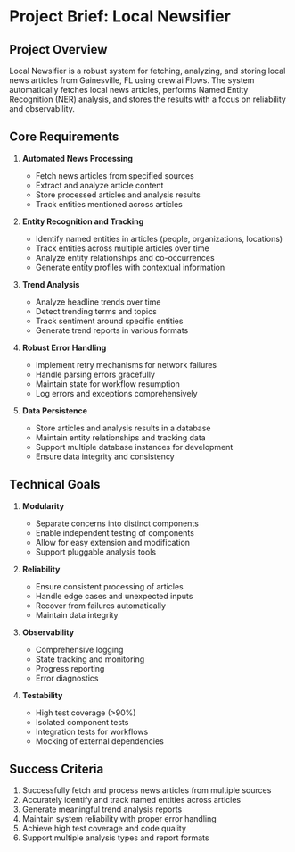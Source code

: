 # Project Brief: Local Newsifier

## Project Overview

Local Newsifier is a robust system for fetching, analyzing, and storing local news articles from Gainesville, FL using crew.ai Flows. The system automatically fetches local news articles, performs Named Entity Recognition (NER) analysis, and stores the results with a focus on reliability and observability.

## Core Requirements

1. **Automated News Processing**
   - Fetch news articles from specified sources
   - Extract and analyze article content
   - Store processed articles and analysis results
   - Track entities mentioned across articles

2. **Entity Recognition and Tracking**
   - Identify named entities in articles (people, organizations, locations)
   - Track entities across multiple articles over time
   - Analyze entity relationships and co-occurrences
   - Generate entity profiles with contextual information

3. **Trend Analysis**
   - Analyze headline trends over time
   - Detect trending terms and topics
   - Track sentiment around specific entities
   - Generate trend reports in various formats

4. **Robust Error Handling**
   - Implement retry mechanisms for network failures
   - Handle parsing errors gracefully
   - Maintain state for workflow resumption
   - Log errors and exceptions comprehensively

5. **Data Persistence**
   - Store articles and analysis results in a database
   - Maintain entity relationships and tracking data
   - Support multiple database instances for development
   - Ensure data integrity and consistency

## Technical Goals

1. **Modularity**
   - Separate concerns into distinct components
   - Enable independent testing of components
   - Allow for easy extension and modification
   - Support pluggable analysis tools

2. **Reliability**
   - Ensure consistent processing of articles
   - Handle edge cases and unexpected inputs
   - Recover from failures automatically
   - Maintain data integrity

3. **Observability**
   - Comprehensive logging
   - State tracking and monitoring
   - Progress reporting
   - Error diagnostics

4. **Testability**
   - High test coverage (>90%)
   - Isolated component tests
   - Integration tests for workflows
   - Mocking of external dependencies

## Success Criteria

1. Successfully fetch and process news articles from multiple sources
2. Accurately identify and track named entities across articles
3. Generate meaningful trend analysis reports
4. Maintain system reliability with proper error handling
5. Achieve high test coverage and code quality
6. Support multiple analysis types and report formats
